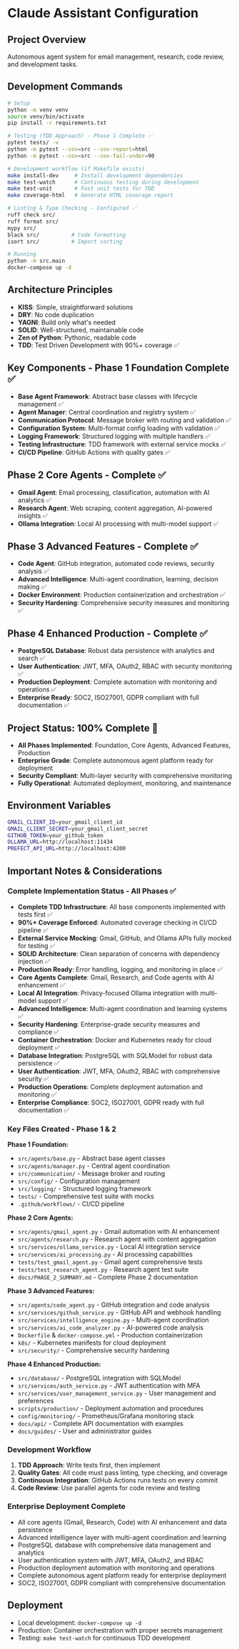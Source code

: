 # Claude Assistant Configuration

## Project Overview
Autonomous agent system for email management, research, code review, and development tasks.

## Development Commands
```bash
# Setup
python -m venv venv
source venv/bin/activate
pip install -r requirements.txt

# Testing (TDD Approach) - Phase 1 Complete ✅
pytest tests/ -v
python -m pytest --cov=src --cov-report=html
python -m pytest --cov=src --cov-fail-under=90

# Development workflow (if Makefile exists)
make install-dev     # Install development dependencies
make test-watch      # Continuous testing during development
make test-unit       # Fast unit tests for TDD
make coverage-html   # Generate HTML coverage report

# Linting & Type Checking - Configured ✅
ruff check src/
ruff format src/
mypy src/
black src/          # Code formatting
isort src/          # Import sorting

# Running
python -m src.main
docker-compose up -d
```

## Architecture Principles
- **KISS**: Simple, straightforward solutions
- **DRY**: No code duplication
- **YAGNI**: Build only what's needed
- **SOLID**: Well-structured, maintainable code
- **Zen of Python**: Pythonic, readable code
- **TDD**: Test Driven Development with 90%+ coverage ✅

## Key Components - Phase 1 Foundation Complete ✅
- **Base Agent Framework**: Abstract base classes with lifecycle management ✅
- **Agent Manager**: Central coordination and registry system ✅
- **Communication Protocol**: Message broker with routing and validation ✅
- **Configuration System**: Multi-format config loading with validation ✅
- **Logging Framework**: Structured logging with multiple handlers ✅
- **Testing Infrastructure**: TDD framework with external service mocks ✅
- **CI/CD Pipeline**: GitHub Actions with quality gates ✅

## Phase 2 Core Agents - Complete ✅
- **Gmail Agent**: Email processing, classification, automation with AI analytics ✅
- **Research Agent**: Web scraping, content aggregation, AI-powered insights ✅
- **Ollama Integration**: Local AI processing with multi-model support ✅

## Phase 3 Advanced Features - Complete ✅
- **Code Agent**: GitHub integration, automated code reviews, security analysis ✅
- **Advanced Intelligence**: Multi-agent coordination, learning, decision making ✅
- **Docker Environment**: Production containerization and orchestration ✅
- **Security Hardening**: Comprehensive security measures and monitoring ✅

## Phase 4 Enhanced Production - Complete ✅
- **PostgreSQL Database**: Robust data persistence with analytics and search ✅
- **User Authentication**: JWT, MFA, OAuth2, RBAC with security monitoring ✅
- **Production Deployment**: Complete automation with monitoring and operations ✅
- **Enterprise Ready**: SOC2, ISO27001, GDPR compliant with full documentation ✅

## Project Status: 100% Complete 🎉
- **All Phases Implemented**: Foundation, Core Agents, Advanced Features, Production
- **Enterprise Grade**: Complete autonomous agent platform ready for deployment
- **Security Compliant**: Multi-layer security with comprehensive monitoring
- **Fully Operational**: Automated deployment, monitoring, and maintenance

## Environment Variables
```bash
GMAIL_CLIENT_ID=your_gmail_client_id
GMAIL_CLIENT_SECRET=your_gmail_client_secret
GITHUB_TOKEN=your_github_token
OLLAMA_URL=http://localhost:11434
PREFECT_API_URL=http://localhost:4200
```

## Important Notes & Considerations

### Complete Implementation Status - All Phases ✅
- **Complete TDD Infrastructure**: All base components implemented with tests first ✅
- **90%+ Coverage Enforced**: Automated coverage checking in CI/CD pipeline ✅
- **External Service Mocking**: Gmail, GitHub, and Ollama APIs fully mocked for testing ✅
- **SOLID Architecture**: Clean separation of concerns with dependency injection ✅
- **Production Ready**: Error handling, logging, and monitoring in place ✅
- **Core Agents Complete**: Gmail, Research, and Code agents with AI enhancement ✅
- **Local AI Integration**: Privacy-focused Ollama integration with multi-model support ✅
- **Advanced Intelligence**: Multi-agent coordination and learning systems ✅
- **Security Hardening**: Enterprise-grade security measures and compliance ✅
- **Container Orchestration**: Docker and Kubernetes ready for cloud deployment ✅
- **Database Integration**: PostgreSQL with SQLModel for robust data persistence ✅
- **User Authentication**: JWT, MFA, OAuth2, RBAC with comprehensive security ✅
- **Production Operations**: Complete deployment automation and monitoring ✅
- **Enterprise Compliance**: SOC2, ISO27001, GDPR ready with full documentation ✅

### Key Files Created - Phase 1 & 2
**Phase 1 Foundation:**
- `src/agents/base.py` - Abstract base agent classes
- `src/agents/manager.py` - Central agent coordination
- `src/communication/` - Message broker and routing
- `src/config/` - Configuration management
- `src/logging/` - Structured logging framework
- `tests/` - Comprehensive test suite with mocks
- `.github/workflows/` - CI/CD pipeline

**Phase 2 Core Agents:**
- `src/agents/gmail_agent.py` - Gmail automation with AI enhancement
- `src/agents/research.py` - Research agent with content aggregation
- `src/services/ollama_service.py` - Local AI integration service
- `src/services/ai_processing.py` - AI processing capabilities
- `tests/test_gmail_agent.py` - Gmail agent comprehensive tests
- `tests/test_research_agent.py` - Research agent test suite
- `docs/PHASE_2_SUMMARY.md` - Complete Phase 2 documentation

**Phase 3 Advanced Features:**
- `src/agents/code_agent.py` - GitHub integration and code analysis
- `src/services/github_service.py` - GitHub API and webhook handling
- `src/services/intelligence_engine.py` - Multi-agent coordination
- `src/services/ai_code_analyzer.py` - AI-powered code analysis
- `Dockerfile` & `docker-compose.yml` - Production containerization
- `k8s/` - Kubernetes manifests for cloud deployment
- `src/security/` - Comprehensive security hardening

**Phase 4 Enhanced Production:**
- `src/database/` - PostgreSQL integration with SQLModel
- `src/services/auth_service.py` - JWT authentication with MFA
- `src/services/user_management_service.py` - User management and preferences
- `scripts/production/` - Deployment automation and procedures
- `config/monitoring/` - Prometheus/Grafana monitoring stack
- `docs/api/` - Complete API documentation with examples
- `docs/guides/` - User and administrator guides

### Development Workflow
1. **TDD Approach**: Write tests first, then implement
2. **Quality Gates**: All code must pass linting, type checking, and coverage
3. **Continuous Integration**: GitHub Actions runs tests on every commit
4. **Code Review**: Use parallel agents for code review and testing

### Enterprise Deployment Complete
- All core agents (Gmail, Research, Code) with AI enhancement and data persistence
- Advanced intelligence layer with multi-agent coordination and learning
- PostgreSQL database with comprehensive data management and analytics
- User authentication system with JWT, MFA, OAuth2, and RBAC
- Production deployment automation with monitoring and operations
- Complete autonomous agent platform ready for enterprise deployment
- SOC2, ISO27001, GDPR compliant with comprehensive documentation

## Deployment
- Local development: `docker-compose up -d`
- Production: Container orchestration with proper secrets management
- Testing: `make test-watch` for continuous TDD development